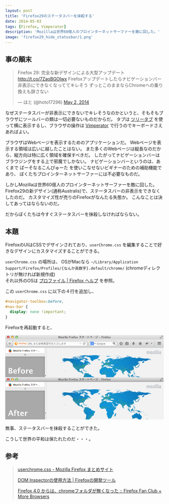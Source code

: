 ```yaml
---
layout: post
title: 'Firefox29のステータスバーを抹殺する'
date: 2014-05-03
tags: [Firefox, Vimperator]
description: 'Mozillaは世界60億人のプロインターネットサーファーを敵に回した。'
image: 'firefox29_hide_statusbar/1.png'
---
```


## 事の顛末

<blockquote class="twitter-tweet" data-cards="hidden" lang="en"><p>Firefox 29: 完全な新デザインによる大型アップデート <a href="http://t.co/7ZaoBGOIwx">http://t.co/7ZaoBGOIwx</a>&#10;Firefoxアップデートしたらナビゲーションバー非表示にできなくなっててキレそう&#10;ずっとこのままならChromeへの乗り換えも辞さない</p>&mdash; ほと (@hoto17296) <a href="https://twitter.com/hoto17296/statuses/462177411337957376">May 2, 2014</a></blockquote>

なぜステータスバーが非表示にできないでキレそうなのかというと、そもそもブラウザにツールバーの類は一切必要ないものだからだ。
タブは [ツリータブ][treetab] を使って横に表示するし、ブラウザの操作は [Vimperator][vimperator] で行うのでキーボードさえあればよい。

[treetab]: https://addons.mozilla.org/ja/firefox/addon/tree-style-tab/
[vimperator]: http://ja.wikipedia.org/wiki/Vimperator

ブラウザはWebページを表示するためのアプリケーションだ。
Webページを表示する領域は広いに越したことはない。
また多くのWebページは縦長なのだから、縦方向は特に広く領域を確保すべきだ。
したがってナビゲーションバーはブラウジングをする上で邪魔でしかない。
ナビゲーションバーというのは、あくまで ぱーそなるこんぴゅーた を使いこなせないビギナーのための補助機能であり、
ぼくたちプロインターネットサーファーには不必要なものだ。

しかしMozillaは世界60億人のプロインターネットサーファーを敵に回した。
Firefox29の新デザイン(通称Australis)で、ステータスバーの非表示をできなくしたのだ。
カスタマイズ性が売りのFirefoxがなんたる失態か。
こんなことは決してあってはならないのだ。

だからぼくたちは今すぐステータスバーを抹殺しなければならない。

## 本題

FirefoxのUIはCSSでデザインされており、`userChrome.css` を編集することで好きなデザインにカスタマイズすることができる。

`userChrome.css` の場所は、
OSがMacなら `~/Library/Application Support/Firefox/Profiles/{なんか英数字}.default/chrome/`
(chromeディレクトリが無ければ新規作成)  
それ以外のOSは [プロファイル | Firefox ヘルプ][profile] を参照。

[profile]: https://support.mozilla.org/ja/kb/profiles-where-firefox-stores-user-data

この `userChrome.css` に以下の４行を追加し、

``` css
#navigator-toolbox:before,
#nav-bar {
  display: none !important;
}
```

Firefoxを再起動すると、

![](/images/firefox29_hide_statusbar/1.png)

無事、ステータスバーを抹殺することができた。

こうして世界の平和は保たれたのだ・・・。

## 参考
> [userchrome.css - Mozilla Firefox まとめサイト](http://firefox.geckodev.org/?cmd=read&page=userchrome.css)
> 
> [DOM Inspectorの使用方法 | Firefoxの開発ツール](http://www.crystal-creation.com/web-app/tech/browser/firefox/developer-tools/dom-inspector/)
> 
> [Firefox 4.0 からは、chromeフォルダが無くなった :: Firefox Fan Club + More Browsers](http://doheny.blog137.fc2.com/blog-entry-85.html)

